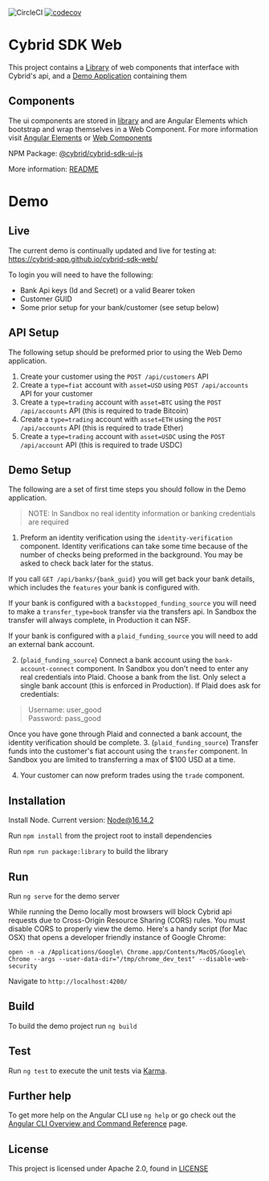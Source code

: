 ![CircleCI](https://circleci.com/gh/Cybrid-app/cybrid-sdk-web.svg?style=svg)
[![codecov](https://codecov.io/gh/Cybrid-app/cybrid-sdk-web/branch/main/graph/badge.svg?token=2U326QU5J6)](https://codecov.io/gh/Cybrid-app/cybrid-sdk-web)

# Cybrid SDK Web

This project contains a [Library](/library) of web components that interface with Cybrid's api, and a [Demo Application](/src) containing them

## Components

The ui components are stored in [library](/library) and are Angular Elements which bootstrap and wrap themselves in a Web Component. For more information visit [Angular Elements](https://angular.io/guide/elements) or [Web Components](https://developer.mozilla.org/en-US/docs/Web/Web_Components)

NPM Package: [@cybrid/cybrid-sdk-ui-js]()

More information: [README](library/README.md)

# Demo

## Live

The current demo is continually updated and live for testing at: https://cybrid-app.github.io/cybrid-sdk-web/

To login you will need to have the following:

- Bank Api keys (Id and Secret) or a valid Bearer token
- Customer GUID
- Some prior setup for your bank/customer (see setup below)

## API Setup

The following setup should be preformed prior to using the Web Demo application.

1. Create your customer using the `POST /api/customers` API
2. Create a `type=fiat` account with `asset=USD` using `POST /api/accounts` API for your customer
3. Create a `type=trading` account with `asset=BTC` using the `POST /api/accounts` API (this is required to trade Bitcoin)
4. Create a `type=trading` account with `asset=ETH` using the `POST /api/accounts` API (this is required to trade Ether)
5. Create a `type=trading` account with `asset=USDC` using the `POST /api/account` API (this is required to trade USDC)

## Demo Setup

The following are a set of first time steps you should follow in the Demo application.

> NOTE: In Sandbox no real identity information or banking credentials are required

1. Preform an identity verification using the `identity-verification` component. Identity verifications can take some time because of the number of checks being preformed in the background. You may be asked to check back later for the status.

If you call `GET /api/banks/{bank_guid}` you will get back your bank details, which includes the `features` your bank is configured with.

If your bank is configured with a `backstopped_funding_source` you will need to make a `transfer_type=book` transfer via the transfers api. In Sandbox the transfer will always complete, in Production it can NSF.

If your bank is configured with a `plaid_funding_source` you will need to add an external bank account.

2. (`plaid_funding_source`) Connect a bank account using the `bank-account-connect` component. In Sandbox you don't need to enter any real credentials into Plaid. Choose a bank from the list. Only select a single bank account (this is enforced in Production). If Plaid does ask for credentials:

> Username: user_good \
> Password: pass_good

Once you have gone through Plaid and connected a bank account, the identity verification should be complete.
3. (`plaid_funding_source`) Transfer funds into the customer's fiat account using the `transfer` component. In Sandbox you are limited to transferring a max of $100 USD at a time. 

4. Your customer can now preform trades using the `trade` component.

## Installation

Install Node. Current version: [Node@16.14.2](https://nodejs.org/en/)

Run `npm install` from the project root to install dependencies

Run `npm run package:library` to build the library

## Run

Run `ng serve` for the demo server

While running the Demo locally most browsers will block Cybrid api requests due to Cross-Origin Resource Sharing (CORS) rules. You must disable CORS to properly view the demo. Here's a handy script (for Mac OSX) that opens a developer friendly instance of Google Chrome:

```shell
open -n -a /Applications/Google\ Chrome.app/Contents/MacOS/Google\ Chrome --args --user-data-dir="/tmp/chrome_dev_test" --disable-web-security
```

Navigate to `http://localhost:4200/`

## Build

To build the demo project run `ng build`

## Test

Run `ng test` to execute the unit tests via [Karma](https://karma-runner.github.io).

## Further help

To get more help on the Angular CLI use `ng help` or go check out the [Angular CLI Overview and Command Reference](https://angular.io/cli) page.

## License

This project is licensed under Apache 2.0, found in [LICENSE](https://github.com/Cybrid-app/Cybrid-SDK/blob/main/LICENSE)
